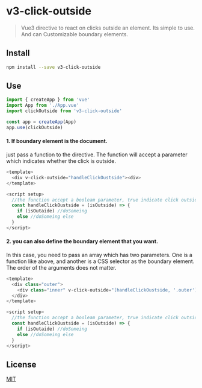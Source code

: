 
# v3-click-outside

> Vue3 directive to react on clicks outside an element. Its simple to use. And can Customizable boundary elements.

## Install

```bash
npm install --save v3-click-outside
```


## Use

```js
import { createApp } from 'vue'
import App from './App.vue'
import clickOutside from 'v3-click-outside'

const app = createApp(App)
app.use(clickOutside)
```

#### 1. If boundary element is the document.
just pass a function to the directive. The function will accept a parameter which indicates whether the click is outside.

```js
<template>
  <div v-click-outside="handleClickOustside"><div>
</template>

<script setup>
  //the function accept a booleam parameter, true indicate click outside
  const handleClickOustside = (isOutside) => {
    if (isOutaide) //doSomeing
    else //doSomeing else
  }
</script>
```

#### 2. you can also define the boundary element that you want.
In this case, you need to pass an array which has two parameters. One is a function like above, and another is a CSS selector as the boundary element. The order of the arguments does not matter.

```js
<template>
  <div class="outer">
    <div class="inner" v-click-outside="[handleClickOustside, '.outer']"></div>
  </div>
</template>

<script setup>
  //the function accept a booleam parameter, true indicate click outside
  const handleClickOustside = (isOutside) => {
    if (isOutaide) //doSomeing
    else //doSomeing else
  }
</script>
```


## License

[MIT](http://opensource.org/licenses/MIT)

